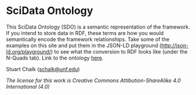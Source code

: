 # SciData Ontology

This SciData Ontology (SDO) is a semantic representation of the framework.  If you intend to store data in RDF, these terms are how you would semantically encode the framework relationships.  Take some of the examples on this site and put them in the JSON-LD playground (http://json-ld.org/playground/) to see what the conversion to RDF looks like (under the N-Quads tab).
Link to the ontology [here](https://stuchalk.github.io/scidata/ontology/scidata.owl).

Stuart Chalk (schalk@unf.edu)

*The license for this work is Creative Commons Attibution-ShareAlike 4.0 International (4.0)*